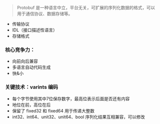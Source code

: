 > Protobuf 是一种语言中立，平台无关，可扩展的序列化数据的格式，可以用于通信协议、数据存储等。
 - 传输协议
 - IDL（接口描述性语言）
 - 存储格式

### 核心竞争力：
 - 向前向后兼容
 - 多语言自动代码生成
 - 快&小

### 关键技术：varints 编码
 - 每个字节使用其中7位保存数字，最高位表示后面是否还有内容
 - 地位在前，高位在后
 - 保留了 fixed32 和 fixed64 用于传递大整数
 - int32、int64、unit32、unit64、bool 序列化结果互相兼容，可以修改